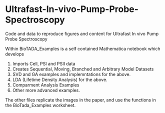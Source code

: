 # Ultrafast-In-vivo-Pump-Probe-Spectroscopy
Code and data to reproduce figures and content for Ultrafast In vivo Pump Probe Spectroscopy

Within BioTADA_Examples is a self contained Mathematica notebook which develops 

1. Imports Cell, PSI and PSII data
2. Creates Sequential, Moving, Branched and Arbitrary Model Datasets
3. SVD and GA examples and implemntations for the above.
4. LDA (Lifetime Density Analysis) for the above.
5. Comparment Analysis Examples
6. Other more advanced examples.

The other files replicate the images in the paper, and use the functions in the BioTada_Examples worksheet. 
